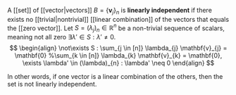 
A [[set]] of [[vector|vectors]] $B = \{ \mathbf{v}_{j} \}_{n}$  is **linearly independent** if there exists no [[trivial|nontrivial]] [[linear combination]] of the vectors that equals the [[zero vector]]. Let $S = (\lambda_{j})_{n} \in \mathbb{R}^{n}$ be a non-trivial sequence of scalars, meaning not all zero $\exists \lambda'  \in S : \lambda' \neq 0$.
$$
\begin{align}
\not\exists S : \sum_{j \in [n]} \lambda_{j} \mathbf{v}_{j} = \mathbf{0}
%\sum_{k \in [n]} \lambda_{k} \mathbf{v}_{k} = \mathbf{0}, \exists \lambda' \in (\lambda)_{n} : \lambda' \neq 0
\end{align}
$$

In other words, if one vector is a linear combination of the others, then the set is not linearly independent.

